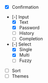 - [x] Confirmation
- [-] Input
    - [x] Text
    - [x] Password
    - [ ] History
    - [ ] Completion
- [-] Select
    - [x] Single
    - [x] Multi
    - [ ] Fuzzy
- [ ] Sort
- [ ] Themes
